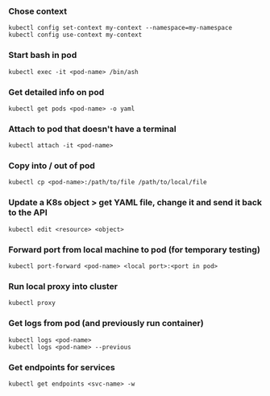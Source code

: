 ### Chose context
    kubectl config set-context my-context --namespace=my-namespace
    kubectl config use-context my-context

### Start bash in pod
    kubectl exec -it <pod-name> /bin/ash

### Get detailed info on pod
    kubectl get pods <pod-name> -o yaml

### Attach to pod that doesn't have a terminal
    kubectl attach -it <pod-name>

### Copy into / out of pod
    kubectl cp <pod-name>:/path/to/file /path/to/local/file

### Update a K8s object > get YAML file, change it and send it back to the API
    kubectl edit <resource> <object>

### Forward port from local machine to pod (for temporary testing)
    kubectl port-forward <pod-name> <local port>:<port in pod>

### Run local proxy into cluster
    kubectl proxy

### Get logs from pod (and previously run container)
    kubectl logs <pod-name>
    kubectl logs <pod-name> --previous

### Get endpoints for services
    kubectl get endpoints <svc-name> -w